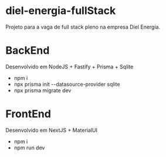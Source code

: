 # diel-energia-fullStack
Projeto para a vaga de full stack pleno na empresa Diel Energia.

# BackEnd
  Desenvolvido em NodeJS + Fastify + Prisma + Sqlite
- npm i
- npx prisma init --datasource-provider sqlite
- npx prisma migrate dev

# FrontEnd
  Desenvolvido em NextJS + MaterialUI

- npm i
- npm run dev

